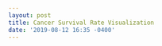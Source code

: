 ```yaml
---
layout: post
title: Cancer Survival Rate Visualization
date: '2019-08-12 16:35 -0400'
---
```


<script src="https://d3js.org/d3.v5.min.js"></script>
<link rel="stylesheet" type="text/css" href="https://raw.githubusercontent.com/isVoid/isvoid.github.io/master/_technology/assets/CancerSurvivalRate/cancer_survival.css" media="screen" />

<dgraph></dgraph>

<script type="text/javascript" src="https://raw.githubusercontent.com/isVoid/isvoid.github.io/master/_technology/assets/CancerSurvivalRate/cancer_survival.js"></script>
